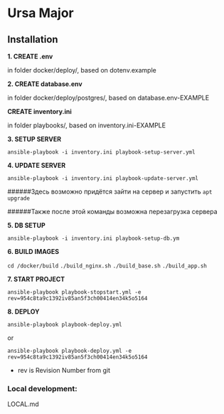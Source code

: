 # Ursa Major

## Installation

**1. CREATE .env**

in folder docker/deploy/, based on dotenv.example

**2. CREATE database.env** 

in folder docker/deploy/postgres/, based on database.env-EXAMPLE

**CREATE inventory.ini** 

in folder playbooks/, based on inventory.ini-EXAMPLE

**3. SETUP SERVER** 

`ansible-playbook -i inventory.ini playbook-setup-server.yml`

**4. UPDATE SERVER** 

`ansible-playbook -i inventory.ini playbook-update-server.yml`

######Здесь возможно придётся зайти на сервер и запустить
`apt upgrade`

######Также после этой команды возможна перезагрузка сервера
 
**5. DB SETUP**

`ansible-playbook -i inventory.ini playbook-setup-db.ym`

**6. BUILD IMAGES**

`cd /docker/build`
`./build_nginx.sh`
`./build_base.sh`
`./build_app.sh`

**7. START PROJECT** 

`ansible-playbook playbook-stopstart.yml -e rev=954c8ta9c1392iv85an5f3ch00414en34k5o5164`

**8. DEPLOY** 

`ansible-playbook playbook-deploy.yml`

or

`ansible-playbook playbook-deploy.yml -e rev=954c8ta9c1392iv85an5f3ch00414en34k5o5164`

- rev is Revision Number from git


### Local development: 
LOCAL.md